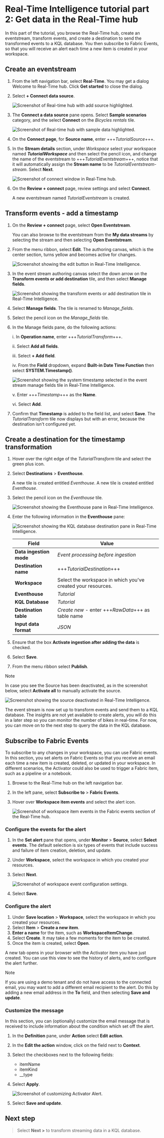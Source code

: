 # Real-Time Intelligence tutorial part 2: Get data in the Real-Time hub

In this part of the tutorial, you browse the Real-Time hub, create an eventstream, transform events, and create a destination to send the transformed events to a KQL database. You then subscribe to Fabric Events, so that you will receive an alert each time a new item is created in your workspace.

## Create an eventstream

1. From the left navigation bar, select **Real-Time**. You may get a dialog Welcome to Real-Time hub. Click **Get started** to close the dialog.

2. Select **+ Connect data source**.

   ![Screenshot of Real-time hub with add source highlighted.](media/add-source.png)

3. The **Connect a data source** pane opens. Select **Sample scenarios** category, and the select **Connect** on the _Bicycles rentals_ tile.

   ![Screenshot of Real-time hub with sample data highlighted.](media/sample-data.png)

4. On the **Connect page**, for **Source name**, enter +++_TutorialSource_+++.
5. In the **Stream details** section, under _Workspace_ select your workspace named **_TutorialWorkspace_** and then select the pencil icon, and change the name of the eventstream to +++_TutorialEventstream_+++, notice that it will automatically assign the **Stream name** to be _TutorialEventstream-stream_. Select **Next**.

   ![Screenshot of connect window in Real-Time hub.](media/connect-source.png)

6. On the **Review + connect** page, review settings and select **Connect**.

   A new eventstream named _TutorialEventstream_ is created.

## Transform events - add a timestamp

1. On the **Review + connect** page, select **Open Eventstream**.

   You can also browse to the eventstream from the **My data streams** by selecting the stream and then selecting **Open Eventstream**.

2. From the menu ribbon, select **Edit**. The authoring canvas, which is the center section, turns yellow and becomes active for changes.

   ![Screenshot showing the edit button in Real-Time Intelligence.](media/event-stream-edit-button.png)

3. In the event stream authoring canvas select the down arrow on the **Transform events or add destination** tile, and then select **Manage fields**.

   ![Screenshot showing the transform events or add destination tile in Real-Time Intelligence.](media/transform-events.png)

4. Select **Manage fields**. The tile is renamed to _Manage_fields_.
5. Select the pencil icon on the _Manage_fields_ tile.
6. In the Manage fields pane, do the following actions:

   i. In **Operation name**, enter +++_TutorialTransform_+++.

   ii. Select **Add all fields**.

   iii. Select **+ Add field**.

   iv. From the **Field** dropdown, expand **Built-in Date Time Function** then select **SYSTEM.Timestamp()**.

   ![Screenshot showing the system timestamp selected in the event stream manage fields tile in Real-Time Intelligence.](media/system-timestamp.png)

   v. Enter +++_Timestamp_+++ as the **Name**.

   vi. Select **Add**.

7. Confirm that **Timestamp** is added to the field list, and select **Save**. The _TutorialTransform_ tile now displays but with an error, because the destination isn't configured yet.

## Create a destination for the timestamp transformation

1. Hover over the right edge of the _TutorialTransform_ tile and select the green plus icon.
2. Select **Destinations** > **Eventhouse**.

   A new tile is created entitled _Eventhouse_. A new tile is created entitled _Eventhouse_.

3. Select the pencil icon on the _Eventhouse_ tile.

      ![Screenshot showing the Eventhouse pane in Real-Time Intelligence.](media/pencil-on-event-house.png)

4. Enter the following information in the **Eventhouse** pane:

   ![Screenshot showing the KQL database destination pane in Real-Time Intelligence.](media/kql-database-details.png)

   | Field                 | Value                                                        |
   | --------------------- | ------------------------------------------------------------ |
   | **Data ingestion mode** | _Event processing before ingestion_                          |
   | **Destination name**  | +++_TutorialDestination_+++                                  |
   | **Workspace**         | Select the workspace in which you've created your resources. |
   | **Eventhouse**        | _Tutorial_                                                   |
   | **KQL Database**      | _Tutorial_                                                   |
   | **Destination table** | _Create new_ - enter +++_RawData_+++ as table name     |
   | **Input data format** | _JSON_                                                       |

5. Ensure that the box **Activate ingestion after adding the data** is checked.
6. Select **Save**.
7. From the menu ribbon select **Publish**.

> [!NOTE]
> In case you see the Source has been deactivated, as in the screenshot below, select **Activate all** to manually activate the source.

   ![Screenshot showing the source deactivated in Real-Time Intelligence.](media/source-deactivated.png)

The event stream is now set up to transform events and send them to a KQL database. The insights are not yet available to create alerts, you will do this in a later step so you can monitor the number of bikes in real-time. For now, you can move on to the next step to query the data in the KQL database.

## Subscribe to Fabric Events

To subscribe to any changes in your workspace, you can use Fabric events. In this section, you set alerts on Fabric Events so that you receive an email each time a new item is created, deleted, or updated in your workspace. In different scenarios, the Activator could also be used to trigger a Fabric item, such as a pipeline or a notebook.

1. Browse to the Real-Time hub on the left navigation bar.
2. In the left pane, select **Subscribe to** > **Fabric Events**.
3. Hover over **Workspace item events** and select the alert icon.

    ![Screenshot of workspace item events in the Fabric events section of the Real-Time hub.](media/fabric-events.png)

### Configure the events for the alert

1. In the **Set alert** pane that opens, under **Monitor** > **Source**, select **Select events**.
    The default selection is six types of events that include success and failure of item creation, deletion, and update.

2. Under **Workspace**, select the workspace in which you created your resources.
3. Select **Next**.

    ![Screenshot of workspace event configuration settings.](media/tutorial/event-types.png)

4. Select **Save**.

### Configure the alert

1. Under **Save location** > **Workspace**, select the workspace in which you created your resources.
2. Select **Item** > **Create a new item**.
3. **Enter a name** for the item, such as **WorkspaceItemChange**.
4. Select **Create**.
    It may take a few moments for the item to be created.
5. Once the item is created, select **Open**.

A new tab opens in your browser with the Activator item you have just created. You can use this view to see the history of alerts, and to configure the alert further. 

> [!NOTE]
> If you are using a demo tenant and do not have access to the connected email, you may want to add a different email recipient to the alert. Do this by adding a new email address in the **To** field, and then selecting **Save and update**.

### Customize the message

In this section, you can (optionally) customize the email message that is received to include information about the condition which set off the alert.

1. In the **Definition** pane, under **Action** select **Edit action**.
2. In the **Edit the action** window, click on the field next to **Context**.
3. Select the checkboxes next to the following fields:

    * itemName
    * itemKind
    * __type

4. Select **Apply**.

    ![Screenshot of customizing Activator Alert.](media/tutorial/alert-changes.png)

5. Select **Save and update**.

## Next step

> Select **Next >** to transform streaming data in a KQL database.
